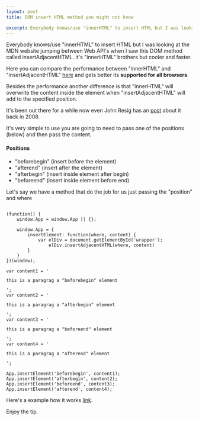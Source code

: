 ```yaml
---
layout: post
title: DOM insert HTML method you might not know

excerpt: Everybody knows/use "innerHTML" to insert HTML but I was looking at the MDN website jumping between Web API's I did not know and one of them got my attention it's called insertAdjacentHTML..
---
```


Everybody knows/use "innerHTML" to insert HTML but I was looking at the MDN website jumping between Web
API's when I saw this DOM method called insertAdjacentHTML..it's "innerHTML" brothers but cooler and faster.

Here you can compare the performance between "innerHTML" and "insertAdjacentHTML" <a href="http://jsperf
.com/insertadjacenthtml-perf/3" target="_blank" title="innerHTML vs insertAdjacentHTMl">here</a> and gets better its
<strong>supported for all browsers</strong>.

Besides the performance another difference is that "innerHTML" will overwrite the content inside the element when
"insertAdjacentHTML" will add to the specified position.

It's been out there for a while now even John Resig has an <a href="http://ejohn.org/blog/dom-insertadjacenthtml/"
target="_blank" title="insertAdjacentHTML post John Resig">post</a> about it back in 2008.

It's very simple to use you are going to need to pass one of the positions (below) and then pass the content.

#### Positions
- "beforebegin" (insert before the element)
- "afterend" (insert after the element)
- "afterbegin" (insert inside element after begin)
- "beforeend" (insert inside element before end)

Let's say we have a method that do the job for us just passing the "position" and where

<pre><code data-language="javascript">
(function() {
	window.App = window.App || {};

	window.App = {
		insertElement: function(where, content) {
			var elDiv = document.getElementById('wrapper');
				elDiv.insertAdjacentHTML(where, content)
		}
	}
})(window);

var content1 = '<p id="ct1">this is a paragrag a "beforebegin" element</p>';
var content2 = '<p id="ct2">this is a paragrag a "afterbegin" element</p>';
var content3 = '<p id="ct3">this is a paragrag a "beforeend" element</p>';
var content4 = '<p id="ct4">this is a paragrag a "afterend" element</p>';

App.insertElement('beforebegin', content1);
App.insertElement('afterbegin', content2);
App.insertElement('beforeend', content3);
App.insertElement('afterend', content4);
</code></pre>

Here's a example how it works <a href="http://jsfiddle.net/ftZyn/" target="_blank" title="how insertAdjacentHTMl works">link</a>.

Enjoy the tip.